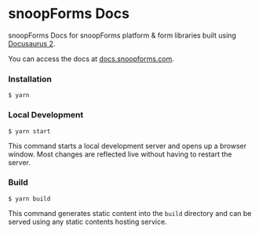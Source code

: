 # snoopForms Docs

snoopForms Docs for snoopForms platform & form libraries built using [Docusaurus 2](https://docusaurus.io/).

You can access the docs at [docs.snoopforms.com](https://docs.snoopforms.com).

### Installation

```
$ yarn
```

### Local Development

```
$ yarn start
```

This command starts a local development server and opens up a browser window. Most changes are reflected live without having to restart the server.

### Build

```
$ yarn build
```

This command generates static content into the `build` directory and can be served using any static contents hosting service.
